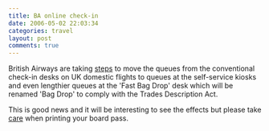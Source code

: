 ```yaml
---
title: BA online check-in
date: 2006-05-02 22:03:34
categories: travel
layout: post
comments: true
---
```

British Airways are taking
[steps](http://management.silicon.com/itdirector/0,39024673,39157435,00.htm)
to move the queues from the conventional check-in desks on UK domestic
flights to queues at the self-service kiosks and even lengthier queues
at the 'Fast Bag Drop' desk which will be renamed 'Bag Drop' to comply
with the Trades Description Act.

This is good news and it will be interesting to see the effects but
please take
[care](http://www.nbrightside.com/blog/2006/01/18/caution-with-ba-online-check-in/)
when printing your board pass.
